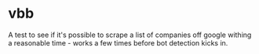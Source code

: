 # vbb
A test to see if it's possible to scrape a list of companies off google withing a reasonable time - works a few times before bot detection kicks in.

